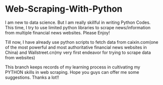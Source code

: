 # Web-Scraping-With-Python
I am new to data science. But I am really skillful in writing Python Codes. This time, I try to use limited python libraries to scrape news/information from multiple financial news websites. Please Enjoy!

Till now, I have already use python scripts to fetch data from caixin.com(one of the most powerful and most authoritative 
financial news websites in China) and Wallstreet.cn(my very first endeavor for trying to scrape data from websites)

This branch keeps records of my learning process in cultivating my PYTHON skills in web scraping. Hope you guys can offer me some suggestions. Thanks a lot!!
